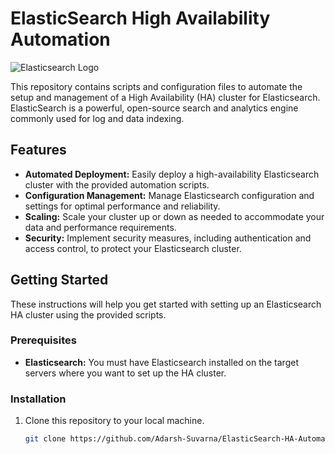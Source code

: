 # ElasticSearch High Availability Automation

![Elasticsearch Logo](images/elastic-logo-200.png)

This repository contains scripts and configuration files to automate the setup and management of a High Availability (HA) cluster for Elasticsearch. ElasticSearch is a powerful, open-source search and analytics engine commonly used for log and data indexing.

## Features

- **Automated Deployment:** Easily deploy a high-availability Elasticsearch cluster with the provided automation scripts.
- **Configuration Management:** Manage Elasticsearch configuration and settings for optimal performance and reliability.
- **Scaling:** Scale your cluster up or down as needed to accommodate your data and performance requirements.
- **Security:** Implement security measures, including authentication and access control, to protect your Elasticsearch cluster.

## Getting Started

These instructions will help you get started with setting up an Elasticsearch HA cluster using the provided scripts.

### Prerequisites

- **Elasticsearch:** You must have Elasticsearch installed on the target servers where you want to set up the HA cluster.

### Installation

1. Clone this repository to your local machine.

   ```bash
   git clone https://github.com/Adarsh-Suvarna/ElasticSearch-HA-Automation.git
